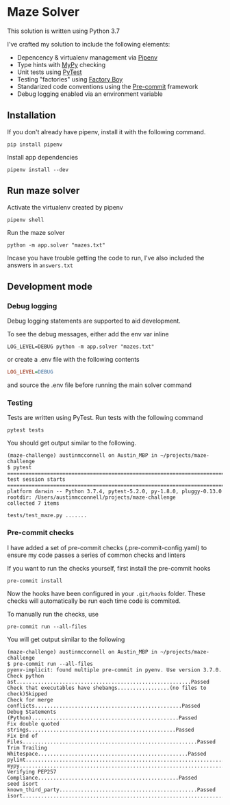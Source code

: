# Maze Solver

This solution is written using Python 3.7

I've crafted my solution to include the following elements:

- Depencency & virtualenv management via [Pipenv](https://pipenv.kennethreitz.org/en/latest/)
- Type hints with [MyPy](https://mypy.readthedocs.io/en/latest/) checking
- Unit tests using [PyTest](https://docs.pytest.org/en/latest/)
- Testing "factories" using [Factory Boy](https://factoryboy.readthedocs.io/en/latest/)
- Standarized code conventions using the [Pre-commit](https://pre-commit.com/) framework
- Debug logging enabled via an environment variable


## Installation

If you don't already have pipenv, install it with the following command.

```shell script
pip install pipenv
```

Install app dependencies

```shell script
pipenv install --dev
```

## Run maze solver

Activate the virtualenv created by pipenv

```shell script
pipenv shell
```

Run the maze solver

```shell script
python -m app.solver "mazes.txt"
```

Incase you have trouble getting the code to run, I've also included the answers in `answers.txt`

## Development mode

### Debug logging

Debug logging statements are supported to aid development.

To see the debug messages, either add the env var inline

```shell script
LOG_LEVEL=DEBUG python -m app.solver "mazes.txt"
```

or create a .env file with the following contents

```ini
LOG_LEVEL=DEBUG
```
and source the .env file before running the main solver command

### Testing

Tests are written using PyTest. Run tests with the following command

```shell script
pytest tests
```

You should get output similar to the following.

```shell script
(maze-challenge) austinmcconnell on Austin_MBP in ~/projects/maze-challenge
$ pytest
============================================================================================ test session starts =============================================================================================
platform darwin -- Python 3.7.4, pytest-5.2.0, py-1.8.0, pluggy-0.13.0
rootdir: /Users/austinmcconnell/projects/maze-challenge
collected 7 items

tests/test_maze.py .......
```

### Pre-commit checks

I have added a set of pre-commit checks (.pre-commit-config.yaml) to ensure my code passes a series of common checks and linters

If you want to run the checks yourself, first install the pre-commit hooks

```shell script
pre-commit install
```

Now the hooks have been configured in your `.git/hooks` folder. These checks will automatically be run each time code is commited.

To manually run the checks, use

```shell script
pre-commit run --all-files
```

You will get output similar to the following

```shell script
(maze-challenge) austinmcconnell on Austin_MBP in ~/projects/maze-challenge
$ pre-commit run --all-files
pyenv-implicit: found multiple pre-commit in pyenv. Use version 3.7.0.
Check python ast.........................................................Passed
Check that executables have shebangs.................(no files to check)Skipped
Check for merge conflicts................................................Passed
Debug Statements (Python)................................................Passed
Fix double quoted strings................................................Passed
Fix End of Files.........................................................Passed
Trim Trailing Whitespace.................................................Passed
pylint...................................................................Passed
mypy.....................................................................Passed
Verifying PEP257 Compliance..............................................Passed
seed isort known_third_party.............................................Passed
isort....................................................................Passed

```
